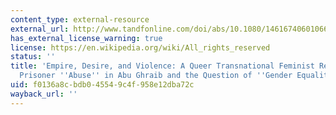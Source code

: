 ```yaml
---
content_type: external-resource
external_url: http://www.tandfonline.com/doi/abs/10.1080/14616740601066366
has_external_license_warning: true
license: https://en.wikipedia.org/wiki/All_rights_reserved
status: ''
title: 'Empire, Desire, and Violence: A Queer Transnational Feminist Reading of the
  Prisoner ''Abuse'' in Abu Ghraib and the Question of ''Gender Equality'''
uid: f0136a8c-bdb0-4554-9c4f-958e12dba72c
wayback_url: ''
---
```

